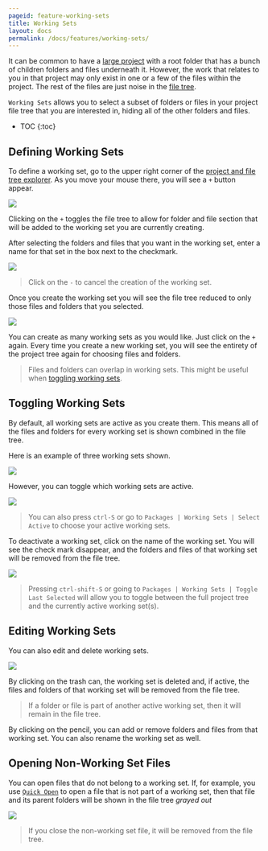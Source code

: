 ```yaml
---
pageid: feature-working-sets
title: Working Sets
layout: docs
permalink: /docs/features/working-sets/
---
```


It can be common to have a
[large project](/docs/editor/basics/#project-and-file-explorer__adding-projects) with a root folder
that has a bunch of children folders and files underneath it. However, the work that relates to you
in that project may only exist in one or a few of the files within the project. The rest of the
files are just noise in the [file tree](/docs/editor/basics/#project-and-file-explorer).

`Working Sets` allows you to select a subset of folders or files in your project file tree that you
are interested in, hiding all of the other folders and files.

* TOC
{:toc}

## Defining Working Sets

To define a working set, go to the upper right corner of the
[project and file tree explorer](/docs/editor/basics/#project-and-file-explorer). As
you move your mouse there, you will see a `+` button appear.

![](/static/images/docs/feature-working-set-begin.png)

Clicking on the `+` toggles the file tree to allow for folder and file section that will be added
to the working set you are currently creating.

After selecting the folders and files that you want in the working set, enter a name for that set
in the box next to the checkmark.

![](/static/images/docs/feature-working-set-add.png)

> Click on the `-` to cancel the creation of the working set.

Once you create the working set you will see the file tree reduced to only those files and folders
that you selected.

![](/static/images/docs/feature-working-set-created.png)

You can create as many working sets as you would like. Just click on the `+` again. Every time you
create a new working set, you will see the entirety of the project tree again for choosing files
and folders.

> Files and folders can overlap in working sets. This might be useful when
> [toggling working sets](#toggling-working-sets).

## Toggling Working Sets

By default, all working sets are active as you create them. This means all of the files and folders
for every working set is shown combined in the file tree.

Here is an example of three working sets shown.

![](/static/images/docs/feature-working-set-all-working-sets.png)

However, you can toggle which working sets are active.

![](/static/images/docs/feature-working-set-select-active.png)

> You can also press `ctrl-S` or go to `Packages | Working Sets | Select Active` to choose your
> active working sets.

To deactivate a working set, click on the name of the working set. You will see the check mark
disappear, and the folders and files of that working set will be removed from the file tree.

![](/static/images/docs/feature-working-set-deactivate.png)

> Pressing `ctrl-shift-S` or going to `Packages | Working Sets | Toggle Last Selected` will allow
> you to toggle between the full project tree and the currently active working set(s).

## Editing Working Sets

You can also edit and delete working sets.

![](/static/images/docs/feature-working-set-edit.png)

By clicking on the trash can, the working set is deleted and, if active, the files and folders of
that working set will be removed from the file tree.

> If a folder or file is part of another active working set, then it will remain in the file tree.

By clicking on the pencil, you can add or remove folders and files from that working set. You can
also rename the working set as well.

## Opening Non-Working Set Files

You can open files that do not belong to a working set. If, for example, you use
[`Quick Open`](/docs/features/quick-open) to open a file that is not part of a working set, then that file and its parent folders
will be shown in the file tree *grayed out*

![](/static/images/docs/feature-working-set-not-working-set-file.png)

> If you close the non-working set file, it will be removed from the file tree.
